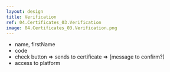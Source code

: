```yaml
---
layout: design
title: Verification
ref: 04.Certificates_03.Verification
image: 04.Certificates_03.Verification.png
---
```


- name, firstName
- code
- check button => sends to certificate => [message to confirm?]
- access to platform
